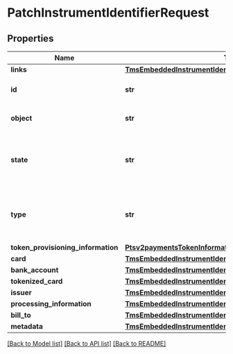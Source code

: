 # PatchInstrumentIdentifierRequest

## Properties
Name | Type | Description | Notes
------------ | ------------- | ------------- | -------------
**links** | [**TmsEmbeddedInstrumentIdentifierLinks**](TmsEmbeddedInstrumentIdentifierLinks.md) |  | [optional] 
**id** | **str** | The Id of the Instrument Identifier Token.  | [optional] 
**object** | **str** | The type.  Possible Values: - instrumentIdentifier  | [optional] 
**state** | **str** | Issuers state for the card number. Possible Values: - ACTIVE - CLOSED : The account has been closed.  | [optional] 
**type** | **str** | The type of Instrument Identifier. Possible Values: - enrollable card - enrollable token  | [optional] 
**token_provisioning_information** | [**Ptsv2paymentsTokenInformationTokenProvisioningInformation**](Ptsv2paymentsTokenInformationTokenProvisioningInformation.md) |  | [optional] 
**card** | [**TmsEmbeddedInstrumentIdentifierCard**](TmsEmbeddedInstrumentIdentifierCard.md) |  | [optional] 
**bank_account** | [**TmsEmbeddedInstrumentIdentifierBankAccount**](TmsEmbeddedInstrumentIdentifierBankAccount.md) |  | [optional] 
**tokenized_card** | [**TmsEmbeddedInstrumentIdentifierTokenizedCard**](TmsEmbeddedInstrumentIdentifierTokenizedCard.md) |  | [optional] 
**issuer** | [**TmsEmbeddedInstrumentIdentifierIssuer**](TmsEmbeddedInstrumentIdentifierIssuer.md) |  | [optional] 
**processing_information** | [**TmsEmbeddedInstrumentIdentifierProcessingInformation**](TmsEmbeddedInstrumentIdentifierProcessingInformation.md) |  | [optional] 
**bill_to** | [**TmsEmbeddedInstrumentIdentifierBillTo**](TmsEmbeddedInstrumentIdentifierBillTo.md) |  | [optional] 
**metadata** | [**TmsEmbeddedInstrumentIdentifierMetadata**](TmsEmbeddedInstrumentIdentifierMetadata.md) |  | [optional] 

[[Back to Model list]](../README.md#documentation-for-models) [[Back to API list]](../README.md#documentation-for-api-endpoints) [[Back to README]](../README.md)


